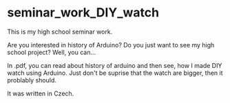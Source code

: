 
# seminar_work_DIY_watch
This is my high school seminar work.

Are you interested in history of Arduino? Do you just want to see my high school project? 
Well, you can...

In .pdf, you can read about history of arduino and then see, how I made DIY watch using Arduino. Just don't be suprise that the watch are bigger,
then it problably should.

It was written in Czech. 
